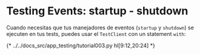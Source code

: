# Testing Events: startup - shutdown

Cuando necesitas que tus manejadores de eventos (`startup` y `shutdown`) se ejecuten en tus tests, puedes usar el `TestClient` con un statement `with`:

{* ../../docs_src/app_testing/tutorial003.py hl[9:12,20:24] *}
